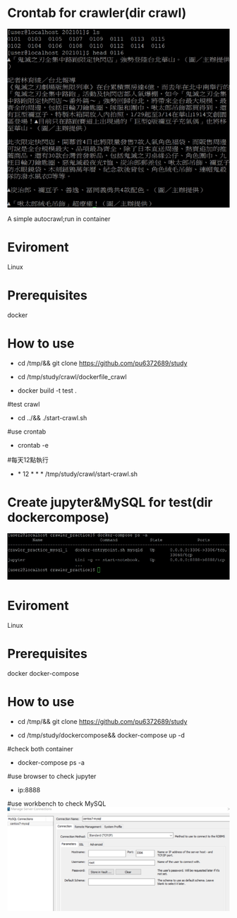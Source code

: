 # Crontab for crawler(dir crawl)
![image](https://raw.githubusercontent.com/pu6372689/study/master/ReadmePic/p1.jpg)

A simple autocrawl;run in container

# Eviroment 
Linux

# Prerequisites
docker

# How to use
* cd /tmp/&& git clone https://github.com/pu6372689/study

* cd /tmp/study/crawl/dockerfile_crawl

* docker build -t test .

#test crawl

* cd ../&& ./start-crawl.sh

#use crontab

* crontab -e

#每天12點執行

* \* 12 * * * /tmp/study/crawl/start-crawl.sh



# Create jupyter&MySQL for test(dir dockercompose)
![image](https://raw.githubusercontent.com/pu6372689/study/master/ReadmePic/p2.jpg)



# Eviroment 
Linux

# Prerequisites
docker
docker-compose

# How to use
* cd /tmp/&& git clone https://github.com/pu6372689/study

* cd /tmp/study/dockercompose&& docker-compose up -d

#check both container

* docker-compose ps -a

#use browser to check jupyter

* ip:8888

#use workbench to check MySQL
![image](https://raw.githubusercontent.com/pu6372689/study/master/ReadmePic/p3.jpg)
